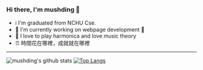 ### Hi there, I'm mushding 👋

- ℹ️  I'm graduated from NCHU Cse.
- 🌱  I'm currently working on webpage development 🤣
- 🎵  I love to play harmonica and love music theory
- ⏰  時間花在哪裡，成就就在哪裡

---

![mushding's github stats](https://github-readme-stats.vercel.app/api?username=mushding&show_icons=true)
[![Top Langs](https://github-readme-stats.vercel.app/api/top-langs/?username=mushding&langs_count=4)](https://github.com/anuraghazra/github-readme-stats)
